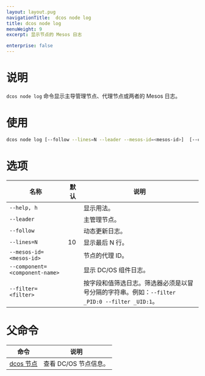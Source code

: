 ```yaml
---
layout: layout.pug
navigationTitle:  dcos node log
title: dcos node log
menuWeight: 9
excerpt: 显示节点的 Mesos 日志

enterprise: false
---
```



# 说明
`dcos node log` 命令显示主导管理节点、代理节点或两者的 Mesos 日志。

# 使用

```bash
dcos node log [--follow --lines=N --leader --mesos-id=<mesos-id>]  [--component=<component-name> --filter=<filter>...]
```

# 选项

| 名称 | 默认 | 说明 |
|---------|-------------|-------------|
| `--help, h` | | 显示用法。 |
| `--leader` | | 主管理节点。|
| `--follow` | | 动态更新日志。|
| `--lines=N` | 10 | 显示最后 N 行。|
| `--mesos-id=<mesos-id>` | | 节点的代理 ID。|
| `--component=<component-name>` | | 显示 DC/OS 组件日志。|
| `--filter=<filter>` | | 按字段和值筛选日志。筛选器必须是以冒号分隔的字符串。例如：`--filter _PID:0 --filter _UID:1`。|

# 父命令

| 命令 | 说明 |
|---------|-------------|
| [dcos 节点](/cn/1.12/cli/command-reference/dcos-node/) | 查看 DC/OS 节点信息。|
